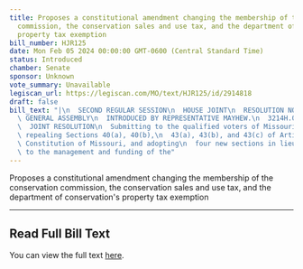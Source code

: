 ```yaml
---
title: Proposes a constitutional amendment changing the membership of the conservation
  commission, the conservation sales and use tax, and the department of conservation's
  property tax exemption
bill_number: HJR125
date: Mon Feb 05 2024 00:00:00 GMT-0600 (Central Standard Time)
status: Introduced
chamber: Senate
sponsor: Unknown
vote_summary: Unavailable
legiscan_url: https://legiscan.com/MO/text/HJR125/id/2914818
draft: false
bill_text: "|\n  SECOND REGULAR SESSION\n  HOUSE JOINT\n  RESOLUTION NO. 125\n  102ND\
  \ GENERAL ASSEMBLY\n  INTRODUCED BY REPRESENTATIVE MAYHEW.\n  3214H.02I DANARADEMANMILLER,ChiefClerk\n\
  \  JOINT RESOLUTION\n  Submitting to the qualified voters of Missouri an amendment\
  \ repealing Sections 40(a), 40(b),\n  43(a), 43(b), and 43(c) of Article IV of the\
  \ Constitution of Missouri, and adopting\n  four new sections in lieu thereof relating\
  \ to the management and funding of the"
---
```

Proposes a constitutional amendment changing the membership of the conservation commission, the conservation sales and use tax, and the department of conservation's property tax exemption

---

## Read Full Bill Text

You can view the full text [here](https://legiscan.com/MO/text/HJR125/id/2914818).
